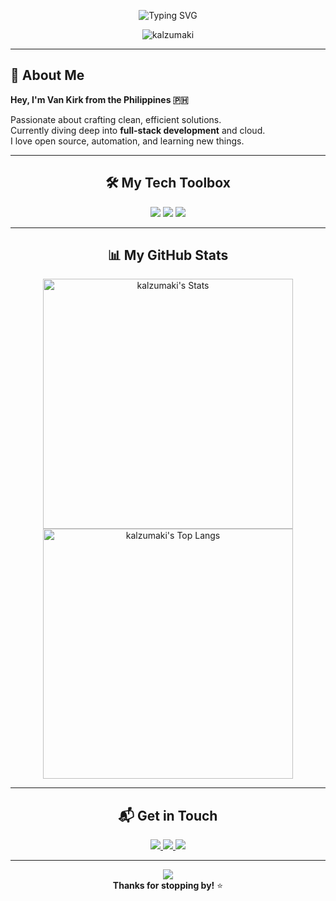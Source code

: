 <!-- Profile README | Designed with love and flair -->

<p align="center">
  <img src="https://readme-typing-svg.demolab.com?font=Fira+Code&pause=1200&color=00B8D9&center=true&vCenter=true&width=480&lines=Hi+there!+I'm+Van+Kirk+Lumantas;Full-stack+Developer;Let's+build+something+amazing+together!" alt="Typing SVG" />
</p>

<p align="center">
  <img src="https://komarev.com/ghpvc/?username=kalzumaki&label=Profile%20views&color=00b8d9&style=flat" alt="kalzumaki" />  
</p>

---

## 🚀 About Me

**Hey, I'm Van Kirk from the Philippines 🇵🇭**

Passionate about crafting clean, efficient solutions.  
Currently diving deep into **full-stack development** and cloud.  
I love open source, automation, and learning new things.  

---

<h2 align="center">🛠️ My Tech Toolbox</h2>
<p align="center">

  <!-- Languages & Databases -->
  <img src="https://skillicons.dev/icons?i=js,ts,python,php,java,css,mysql" />

  <!-- Frameworks & Libraries -->
  <img src="https://skillicons.dev/icons?i=react,nodejs,express,nextjs,laravel,spring,firebase,supabase,reactnative,expo,graphql" />

  <!-- Tools -->
  <img src="https://skillicons.dev/icons?i=docker,git,postman,vscode" />

</p>

---

<h2 align="center">📊 My GitHub Stats</h2>
<p align="center">
  <img src="https://github-readme-stats.vercel.app/api?username=kalzumaki&show_icons=true&theme=tokyonight&card_width=420" width="400" alt="kalzumaki's Stats" />
  <img src="https://github-readme-stats.vercel.app/api/top-langs/?username=kalzumaki&theme=tokyonight&card_width=420&langs_count=6" width="400" alt="kalzumaki's Top Langs" />
</p>

---

<h2 align="center">📬 Get in Touch</h2>
<p align="center">
  <a href="mailto:vankirklumantas.dev@gmail.com">
    <img src="https://img.shields.io/badge/Gmail-D14836?style=for-the-badge&logo=gmail&logoColor=white"/>
  </a>
  <a href="https://www.linkedin.com/in/van-kirk-lumantas-921b10357/">
    <img src="https://img.shields.io/badge/LinkedIn-0077B5?style=for-the-badge&logo=linkedin&logoColor=white"/>
  </a>
  <a href="https://www.facebook.com/kalzumaki.91/">
    <img src="https://img.shields.io/badge/Facebook-1877F2?style=for-the-badge&logo=facebook&logoColor=white"/>
  </a>
</p>

---

<p align="center">
  <img src="https://capsule-render.vercel.app/api?type=waving&color=gradient&height=90&section=footer"/>
  <br>
  <b>Thanks for stopping by!</b> ⭐️
</p>
